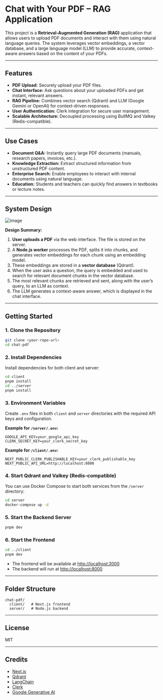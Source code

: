 # Chat with Your PDF – RAG Application

This project is a **Retrieval-Augmented Generation (RAG)** application that allows users to upload PDF documents and interact with them using natural language queries. The system leverages vector embeddings, a vector database, and a large language model (LLM) to provide accurate, context-aware answers based on the content of your PDFs.

---

## Features

- **PDF Upload:** Securely upload your PDF files.
- **Chat Interface:** Ask questions about your uploaded PDFs and get instant, relevant answers.
- **RAG Pipeline:** Combines vector search (Qdrant) and LLM (Google Gemini or OpenAI) for context-driven responses.
- **User Authentication:** Clerk integration for secure user management.
- **Scalable Architecture:** Decoupled processing using BullMQ and Valkey (Redis-compatible).

---

## Use Cases

- **Document Q&A:** Instantly query large PDF documents (manuals, research papers, invoices, etc.).
- **Knowledge Extraction:** Extract structured information from unstructured PDF content.
- **Enterprise Search:** Enable employees to interact with internal documents using natural language.
- **Education:** Students and teachers can quickly find answers in textbooks or lecture notes.

---

## System Design

![image](https://github.com/user-attachments/assets/f14a857b-32eb-4da4-97d1-22104d2f5839)

**Design Summary:**
1. **User uploads a PDF** via the web interface. The file is stored on the server.
2. A **Node.js worker** processes the PDF, splits it into chunks, and generates vector embeddings for each chunk using an embedding model.
3. These embeddings are stored in a **vector database** (Qdrant).
4. When the user asks a question, the query is embedded and used to search for relevant document chunks in the vector database.
5. The most relevant chunks are retrieved and sent, along with the user’s query, to an LLM as context.
6. The LLM generates a context-aware answer, which is displayed in the chat interface.

---

## Getting Started

### 1. Clone the Repository

```sh
git clone <your-repo-url>
cd chat-pdf
```

### 2. Install Dependencies

Install dependencies for both client and server:

```sh
cd client
pnpm install
cd ../server
pnpm install
```

### 3. Environment Variables

Create `.env` files in both `client` and `server` directories with the required API keys and configuration.

**Example for `/server/.env`:**
```
GOOGLE_API_KEY=your_google_api_key
CLERK_SECRET_KEY=your_clerk_secret_key
```

**Example for `/client/.env`:**
```
NEXT_PUBLIC_CLERK_PUBLISHABLE_KEY=your_clerk_publishable_key
NEXT_PUBLIC_API_URL=http://localhost:8000
```

### 4. Start Qdrant and Valkey (Redis-compatible)

You can use Docker Compose to start both services from the `/server` directory:

```sh
cd server
docker-compose up -d
```

### 5. Start the Backend Server

```sh
pnpm dev
```

### 6. Start the Frontend

```sh
cd ../client
pnpm dev
```

- The frontend will be available at [http://localhost:3000](http://localhost:3000)
- The backend will run at [http://localhost:8000](http://localhost:8000)

---

## Folder Structure

```
chat-pdf/
  client/   # Next.js frontend
  server/   # Node.js backend
```

---

## License

MIT

---

## Credits

- [Next.js](https://nextjs.org/)
- [Qdrant](https://qdrant.tech/)
- [LangChain](https://js.langchain.com/)
- [Clerk](https://clerk.com/)
- [Google Generative AI](https://ai.google.dev/)
